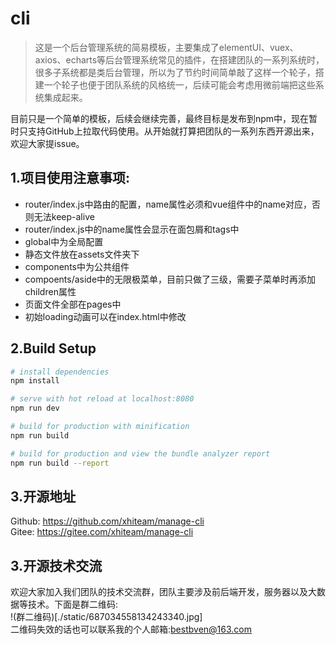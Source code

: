 # cli
> 这是一个后台管理系统的简易模板，主要集成了elementUI、vuex、axios、echarts等后台管理系统常见的插件，在搭建团队的一系列系统时，很多子系统都是类后台管理，所以为了节约时间简单敲了这样一个轮子，搭建一个轮子也便于团队系统的风格统一，后续可能会考虑用微前端把这些系统集成起来。  

目前只是一个简单的模板，后续会继续完善，最终目标是发布到npm中，现在暂时只支持GitHub上拉取代码使用。从开始就打算把团队的一系列东西开源出来，欢迎大家提issue。
## 1.项目使用注意事项:
- router/index.js中路由的配置，name属性必须和vue组件中的name对应，否则无法keep-alive
- router/index.js中的name属性会显示在面包屑和tags中
- global中为全局配置
- 静态文件放在assets文件夹下
- components中为公共组件
- compoents/aside中的无限极菜单，目前只做了三级，需要子菜单时再添加children属性
- 页面文件全部在pages中
- 初始loading动画可以在index.html中修改

## 2.Build Setup

``` bash
# install dependencies
npm install

# serve with hot reload at localhost:8080
npm run dev

# build for production with minification
npm run build

# build for production and view the bundle analyzer report
npm run build --report
```

## 3.开源地址
Github: https://github.com/xhiteam/manage-cli  
Gitee:  https://gitee.com/xhiteam/manage-cli

## 3.开源技术交流
欢迎大家加入我们团队的技术交流群，团队主要涉及前后端开发，服务器以及大数据等技术。下面是群二维码:  
!(群二维码)[./static/687034558134243340.jpg]  
二维码失效的话也可以联系我的个人邮箱:bestbven@163.com

